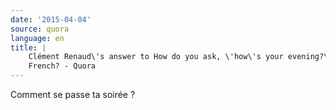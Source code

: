 ```yaml
---
date: '2015-04-04'
source: quora
language: en
title: |
    Clément Renaud\'s answer to How do you ask, \'how\'s your evening?\' in
    French? - Quora
---
```


Comment se passe ta soirée ?
